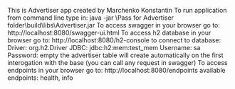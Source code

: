 This is Advertiser app created by Marchenko Konstantin
To run application from command line type in: java -jar \Pass for Advertiser folder\build\libs\Advertiser.jar
To access swagger in your browser go to: http://localhost:8080/swagger-ui.html
To access h2 database in your browser go to: http://localhost:8080/h2-console
	to connect to database: Driver: org.h2.Driver
				JDBC: jdbc:h2:mem:test_mem
				Username: sa
				Password: empty
	the advertiser table will create automatically on the first interogation with the base (you can call any request in swagger)
To access endpoints in your browser go to: http://localhost:8080/endpoints
	available endpoints: health, info